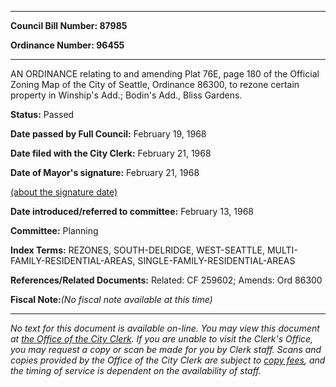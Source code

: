 

********

**Council Bill Number: 87985**
   
**Ordinance Number: 96455**
********

 AN ORDINANCE relating to and amending Plat 76E, page 180 of the Official Zoning Map of the City of Seattle, Ordinance 86300, to rezone certain property in Winship's Add.; Bodin's Add., Bliss Gardens.

**Status:** Passed
   
**Date passed by Full Council:** February 19, 1968
   
**Date filed with the City Clerk:** February 21, 1968
   
**Date of Mayor's signature:** February 21, 1968
   
[(about the signature date)](/~public/approvaldate.htm)
   
   
   
**Date introduced/referred to committee:** February 13, 1968
   
**Committee:** Planning
   
   
**Index Terms:** REZONES, SOUTH-DELRIDGE, WEST-SEATTLE, MULTI-FAMILY-RESIDENTIAL-AREAS, SINGLE-FAMILY-RESIDENTIAL-AREAS

**References/Related Documents:** Related: CF 259602; Amends: Ord 86300

**Fiscal Note:**_(No fiscal note available at this time)_
********

_No text for this document is available on-line. You may view this document at [the Office of the City Clerk](http://www.seattle.gov/leg/clerk/contactUs.htm). If you are unable to visit the Clerk's Office, you may request a copy or scan be made for you by Clerk staff. Scans and copies provided by the Office of the City Clerk are subject to [copy fees](http://clerk.seattle.gov/~public/clerkfees.htm), and the timing of service is dependent on the availability of staff._

